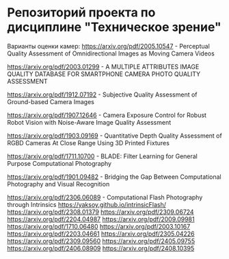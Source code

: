 # Репозиторий проекта по дисциплине "Техническое зрение"

Варианты оценки камер:
https://arxiv.org/pdf/2005.10547 - Perceptual Quality Assessment of Omnidirectional
Images as Moving Camera Videos

https://arxiv.org/pdf/2003.01299 - A MULTIPLE ATTRIBUTES IMAGE QUALITY DATABASE FOR
SMARTPHONE CAMERA PHOTO QUALITY ASSESSMENT

https://arxiv.org/pdf/1912.07192 - Subjective Quality Assessment of Ground-based Camera Images

https://arxiv.org/pdf/1907.12646 - Camera Exposure Control for Robust Robot Vision
with Noise-Aware Image Quality Assessment

https://arxiv.org/pdf/1903.09169 - Quantitative Depth Quality Assessment of RGBD Cameras At Close
Range Using 3D Printed Fixtures

https://arxiv.org/pdf/1711.10700 - BLADE: Filter Learning for General Purpose
Computational Photography

https://arxiv.org/pdf/1901.09482 - Bridging the Gap Between Computational
Photography and Visual Recognition

https://arxiv.org/pdf/2306.06089 - Computational Flash Photography through Intrinsics https://yaksoy.github.io/intrinsicFlash/
https://arxiv.org/pdf/2308.01379
https://arxiv.org/pdf/2309.06724
https://arxiv.org/pdf/2204.04987
https://arxiv.org/pdf/2009.09981
https://arxiv.org/pdf/1710.06480
https://arxiv.org/pdf/2003.10167
https://arxiv.org/pdf/2203.04661
https://arxiv.org/pdf/2305.04226
https://arxiv.org/pdf/2309.09560
https://arxiv.org/pdf/2405.09755
https://arxiv.org/pdf/2406.08909
https://arxiv.org/pdf/2408.10395
